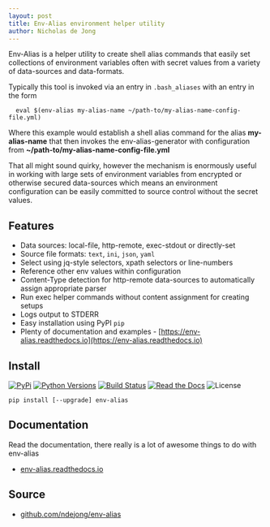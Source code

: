 ```yaml
---
layout: post
title: Env-Alias environment helper utility
author: Nicholas de Jong
---
```


Env-Alias is a helper utility to create shell alias commands that easily set collections of 
environment variables often with secret values from a variety of data-sources and data-formats.

Typically this tool is invoked via an entry in `.bash_aliases` with an entry in the form
```shell
  eval $(env-alias my-alias-name ~/path-to/my-alias-name-config-file.yml)
```

Where this example would establish a shell alias command for the alias **my-alias-name** that 
then invokes the env-alias-generator with configuration from **~/path-to/my-alias-name-config-file.yml**

That all might sound quirky, however the mechanism is enormously useful in working with large sets of 
environment variables from encrypted or otherwise secured data-sources which means an environment 
configuration can be easily committed to source control without the secret values.

## Features
* Data sources: local-file, http-remote, exec-stdout or directly-set
* Source file formats: `text`, `ini`, `json`, `yaml`
* Select using jq-style selectors, xpath selectors or line-numbers
* Reference other env values within configuration
* Content-Type detection for http-remote data-sources to automatically assign appropriate parser
* Run exec helper commands without content assignment for creating setups 
* Logs output to STDERR
* Easy installation using PyPI `pip`
* Plenty of documentation and examples - [https://env-alias.readthedocs.io](https://env-alias.readthedocs.io)

## Install
[![PyPi](https://img.shields.io/pypi/v/env-alias.svg)](https://pypi.python.org/pypi/env-alias/)
[![Python Versions](https://img.shields.io/pypi/pyversions/env-alias.svg)](https://github.com/ndejong/env-alias/)
[![Build Status](https://github.com/ndejong/env-alias/actions/workflows/build-tests.yml/badge.svg)](https://github.com/ndejong/env-alias/actions/workflows/build-tests.yml)
[![Read the Docs](https://img.shields.io/readthedocs/env-alias)](https://env-alias.readthedocs.io)
![License](https://img.shields.io/github/license/ndejong/env-alias.svg)
```shell
pip install [--upgrade] env-alias
```

## Documentation
Read the documentation, there really is a lot of awesome things to do with env-alias
* [env-alias.readthedocs.io](https://env-alias.readthedocs.io)

## Source
* [github.com/ndejong/env-alias](https://github.com/ndejong/env-alias)

